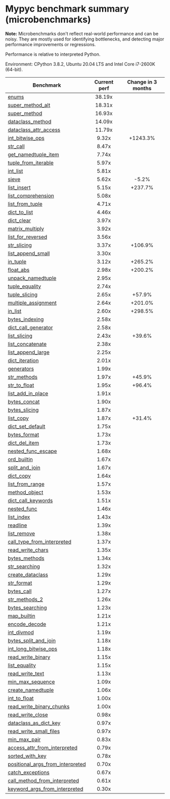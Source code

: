 # Mypyc benchmark summary (microbenchmarks)

**Note:** Microbenchmarks don't reflect real-world performance and can be noisy.
           They are mostly used for identifying bottlenecks, and detecting major performance
           improvements or regressions.

Performance is relative to interpreted Python.

Environment: CPython 3.8.2, Ubuntu 20.04 LTS and Intel Core i7-2600K (64-bit).

| Benchmark | Current perf | Change in 3 months |
| --- | :---: | :---: |
| [enums](benchmarks/enums.md) | 38.19x |  |
| [super_method_alt](benchmarks/super_method_alt.md) | 18.31x |  |
| [super_method](benchmarks/super_method.md) | 16.93x |  |
| [dataclass_method](benchmarks/dataclass_method.md) | 14.09x |  |
| [dataclass_attr_access](benchmarks/dataclass_attr_access.md) | 11.79x |  |
| [int_bitwise_ops](benchmarks/int_bitwise_ops.md) | 9.32x | +1243.3% |
| [str_call](benchmarks/str_call.md) | 8.47x |  |
| [get_namedtuple_item](benchmarks/get_namedtuple_item.md) | 7.74x |  |
| [tuple_from_iterable](benchmarks/tuple_from_iterable.md) | 5.97x |  |
| [int_list](benchmarks/int_list.md) | 5.81x |  |
| [sieve](benchmarks/sieve.md) | 5.62x | -5.2% |
| [list_insert](benchmarks/list_insert.md) | 5.15x | +237.7% |
| [list_comprehension](benchmarks/list_comprehension.md) | 5.08x |  |
| [list_from_tuple](benchmarks/list_from_tuple.md) | 4.71x |  |
| [dict_to_list](benchmarks/dict_to_list.md) | 4.46x |  |
| [dict_clear](benchmarks/dict_clear.md) | 3.97x |  |
| [matrix_multiply](benchmarks/matrix_multiply.md) | 3.92x |  |
| [list_for_reversed](benchmarks/list_for_reversed.md) | 3.56x |  |
| [str_slicing](benchmarks/str_slicing.md) | 3.37x | +106.9% |
| [list_append_small](benchmarks/list_append_small.md) | 3.30x |  |
| [in_tuple](benchmarks/in_tuple.md) | 3.12x | +265.2% |
| [float_abs](benchmarks/float_abs.md) | 2.98x | +200.2% |
| [unpack_namedtuple](benchmarks/unpack_namedtuple.md) | 2.95x |  |
| [tuple_equality](benchmarks/tuple_equality.md) | 2.74x |  |
| [tuple_slicing](benchmarks/tuple_slicing.md) | 2.65x | +57.9% |
| [multiple_assignment](benchmarks/multiple_assignment.md) | 2.64x | +201.0% |
| [in_list](benchmarks/in_list.md) | 2.60x | +298.5% |
| [bytes_indexing](benchmarks/bytes_indexing.md) | 2.58x |  |
| [dict_call_generator](benchmarks/dict_call_generator.md) | 2.58x |  |
| [list_slicing](benchmarks/list_slicing.md) | 2.43x | +39.6% |
| [list_concatenate](benchmarks/list_concatenate.md) | 2.38x |  |
| [list_append_large](benchmarks/list_append_large.md) | 2.25x |  |
| [dict_iteration](benchmarks/dict_iteration.md) | 2.01x |  |
| [generators](benchmarks/generators.md) | 1.99x |  |
| [str_methods](benchmarks/str_methods.md) | 1.97x | +45.9% |
| [str_to_float](benchmarks/str_to_float.md) | 1.95x | +96.4% |
| [list_add_in_place](benchmarks/list_add_in_place.md) | 1.91x |  |
| [bytes_concat](benchmarks/bytes_concat.md) | 1.90x |  |
| [bytes_slicing](benchmarks/bytes_slicing.md) | 1.87x |  |
| [list_copy](benchmarks/list_copy.md) | 1.87x | +31.4% |
| [dict_set_default](benchmarks/dict_set_default.md) | 1.75x |  |
| [bytes_format](benchmarks/bytes_format.md) | 1.73x |  |
| [dict_del_item](benchmarks/dict_del_item.md) | 1.73x |  |
| [nested_func_escape](benchmarks/nested_func_escape.md) | 1.68x |  |
| [ord_builtin](benchmarks/ord_builtin.md) | 1.67x |  |
| [split_and_join](benchmarks/split_and_join.md) | 1.67x |  |
| [dict_copy](benchmarks/dict_copy.md) | 1.64x |  |
| [list_from_range](benchmarks/list_from_range.md) | 1.57x |  |
| [method_object](benchmarks/method_object.md) | 1.53x |  |
| [dict_call_keywords](benchmarks/dict_call_keywords.md) | 1.51x |  |
| [nested_func](benchmarks/nested_func.md) | 1.46x |  |
| [list_index](benchmarks/list_index.md) | 1.43x |  |
| [readline](benchmarks/readline.md) | 1.39x |  |
| [list_remove](benchmarks/list_remove.md) | 1.38x |  |
| [call_type_from_interpreted](benchmarks/call_type_from_interpreted.md) | 1.37x |  |
| [read_write_chars](benchmarks/read_write_chars.md) | 1.35x |  |
| [bytes_methods](benchmarks/bytes_methods.md) | 1.34x |  |
| [str_searching](benchmarks/str_searching.md) | 1.32x |  |
| [create_dataclass](benchmarks/create_dataclass.md) | 1.29x |  |
| [str_format](benchmarks/str_format.md) | 1.29x |  |
| [bytes_call](benchmarks/bytes_call.md) | 1.27x |  |
| [str_methods_2](benchmarks/str_methods_2.md) | 1.26x |  |
| [bytes_searching](benchmarks/bytes_searching.md) | 1.23x |  |
| [map_builtin](benchmarks/map_builtin.md) | 1.21x |  |
| [encode_decode](benchmarks/encode_decode.md) | 1.21x |  |
| [int_divmod](benchmarks/int_divmod.md) | 1.19x |  |
| [bytes_split_and_join](benchmarks/bytes_split_and_join.md) | 1.18x |  |
| [int_long_bitwise_ops](benchmarks/int_long_bitwise_ops.md) | 1.18x |  |
| [read_write_binary](benchmarks/read_write_binary.md) | 1.15x |  |
| [list_equality](benchmarks/list_equality.md) | 1.15x |  |
| [read_write_text](benchmarks/read_write_text.md) | 1.13x |  |
| [min_max_sequence](benchmarks/min_max_sequence.md) | 1.09x |  |
| [create_namedtuple](benchmarks/create_namedtuple.md) | 1.06x |  |
| [int_to_float](benchmarks/int_to_float.md) | 1.00x |  |
| [read_write_binary_chunks](benchmarks/read_write_binary_chunks.md) | 1.00x |  |
| [read_write_close](benchmarks/read_write_close.md) | 0.98x |  |
| [dataclass_as_dict_key](benchmarks/dataclass_as_dict_key.md) | 0.97x |  |
| [read_write_small_files](benchmarks/read_write_small_files.md) | 0.97x |  |
| [min_max_pair](benchmarks/min_max_pair.md) | 0.83x |  |
| [access_attr_from_interpreted](benchmarks/access_attr_from_interpreted.md) | 0.79x |  |
| [sorted_with_key](benchmarks/sorted_with_key.md) | 0.78x |  |
| [positional_args_from_interpreted](benchmarks/positional_args_from_interpreted.md) | 0.70x |  |
| [catch_exceptions](benchmarks/catch_exceptions.md) | 0.67x |  |
| [call_method_from_interpreted](benchmarks/call_method_from_interpreted.md) | 0.61x |  |
| [keyword_args_from_interpreted](benchmarks/keyword_args_from_interpreted.md) | 0.30x |  |
